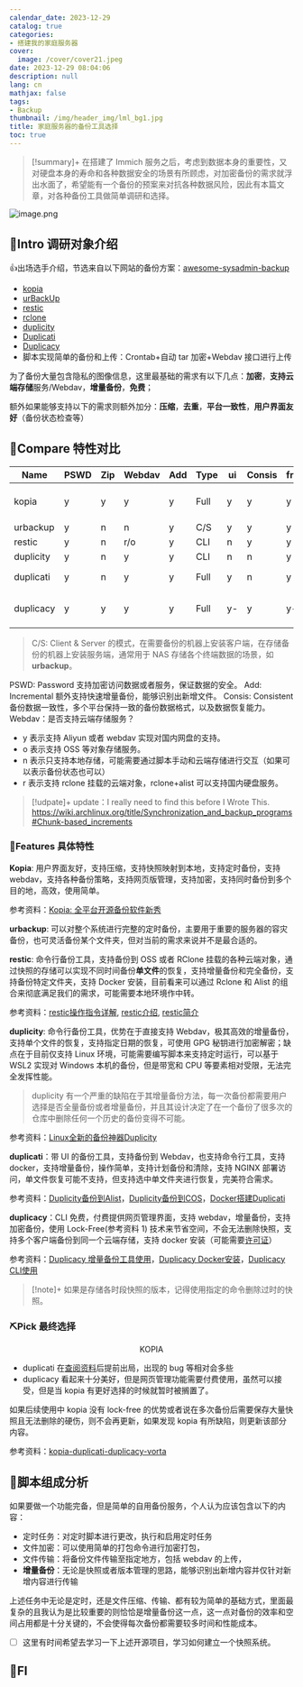 ```yaml
---
calendar_date: 2023-12-29
catalog: true
categories:
- 搭建我的家庭服务器
cover:
  image: /cover/cover21.jpeg
date: 2023-12-29 08:04:06
description: null
lang: cn
mathjax: false
tags:
- Backup
thumbnail: /img/header_img/lml_bg1.jpg
title: 家庭服务器的备份工具选择
toc: true
---
```


> [!summary]+
> 在搭建了 Immich 服务之后，考虑到数据本身的重要性，又对硬盘本身的寿命和各种数据安全的场景有所顾虑，对加密备份的需求就浮出水面了，希望能有一个备份的预案来对抗各种数据风险，因此有本篇文章，对各种备份工具做简单调研和选择。

![image.png](https://picture-bed-001-1310572365.cos.ap-guangzhou.myqcloud.com/mac/20231229113137.png)

## 👾Intro 调研对象介绍

👍出场选手介绍，节选来自以下网站的备份方案：[awesome-sysadmin-backup](https://github.com/awesome-foss/awesome-sysadmin#backups)

- [kopia](https://kopia.io/) 
- [urBackUp](https://www.urbackup.org/)
- [restic](https://restic.net/)
- [rclone](https://rclone.org/)
- [duplicity](https://duplicity.gitlab.io/)
- [Duplicati](https://www.duplicati.com/)
- [Duplicacy](https://duplicacy.com/)
- 脚本实现简单的备份和上传：Crontab+自动 tar 加密+Webdav 接口进行上传


为了备份大量包含隐私的图像信息，这里最基础的需求有以下几点：**加密**，**支持云端存储**服务/Webdav，**增量备份**，**免费**；

额外如果能够支持以下的需求则额外加分：**压缩**，**去重**，**平台一致性**，**用户界面友好**（备份状态检查等）

## 🏓Compare 特性对比

| Name      | PSWD | Zip | Webdav | Add | Type | ui  | Consis | free | rate       |
| --------- | ---- | --- | ------ | --- | ---- | --- | ------ | ---- | ---------- |
| kopia     | y    | y   | y      | y   | Full | y   | y      | y    | 🔥🔥🔥🔥🔥 |
| urbackup  | y    | n   | n      | y   | C/S  | y   | y      | y    | 🔥         |
| restic    | y    | n   | r/o    | y   | CLI  | n   | y      | y    | 🔥         |
| duplicity | y    | n   | y      | y   | CLI  | n   | n      | y    | 🔥🔥       |
| duplicati | y    | n   | y      | y   | Full | y   | n      | y    | 🔥🔥🔥🔥   |
| duplicacy | y    | y   | y      | y   | Full | y-  | y      | y-   | 🔥🔥🔥🔥🔥 |
 


> C/S: Client & Server 的模式，在需要备份的机器上安装客户端，在存储备份的机器上安装服务端，通常用于 NAS 存储各个终端数据的场景，如**urbackup**。

PSWD: Password 支持加密访问数据或者服务，保证数据的安全。
Add: Incremental 额外支持快速增量备份，能够识别出新增文件。
Consis: Consistent 备份数据一致性，多个平台保持一致的备份数据格式，以及数据恢复能力。
Webdav：是否支持云端存储服务？
- y 表示支持 Aliyun 或者 webdav 实现对国内网盘的支持。
- o 表示支持 OSS 等对象存储服务。
- n 表示只支持本地存储，可能需要通过脚本手动和云端存储进行交互（如果可以表示备份状态也可以）
- r 表示支持 rclone 挂载的云端对象，rclone+alist 可以支持国内硬盘服务。

>[!udpate]+
>update：I really need to find this before I Wrote This.
>https://wiki.archlinux.org/title/Synchronization_and_backup_programs#Chunk-based_increments

### 🍴Features 具体特性

**Kopia**: 用户界面友好，支持压缩，支持快照映射到本地，支持定时备份，支持 webdav，支持各种备份策略，支持网页版管理，支持加密，支持同时备份到多个目的地，高效，使用简单。

参考资料：[Kopia: 全平台开源备份软件新秀](https://zhuanlan.zhihu.com/p/541234817)

**urbackup**: 可以对整个系统进行完整的定时备份，主要用于重要的服务器的容灾备份，也可灵活备份某个文件夹，但对当前的需求来说并不是最合适的。

**restic**: 命令行备份工具，支持备份到 OSS 或者 RClone 挂载的各种云端对象，通过快照的存储可以实现不同时间备份**单文件**的恢复，支持增量备份和完全备份，支持备份特定文件夹，支持 Docker 安装，目前看来可以通过 Rclone 和 Alist 的组合来彻底满足我们的需求，可能需要本地环境作中转。

参考资料：[restic操作指令详解](https://www.escapelife.site/posts/912084a4.html), [restic介绍](https://juejin.cn/post/7014803100074672135), [restic简介](https://zhuanlan.zhihu.com/p/381151432) 

**duplicity**: 命令行备份工具，优势在于直接支持 Webdav，极其高效的增量备份，支持单个文件的恢复，支持指定日期的恢复，可使用 GPG 秘钥进行加密解密；缺点在于目前仅支持 Linux 环境，可能需要编写脚本来支持定时运行，可以基于 WSL2 实现对 Windows 本机的备份，但是带宽和 CPU 等要素相对受限，无法完全发挥性能。

>duplicity 有一个严重的缺陷在于其增量备份方法，每一次备份都需要用户选择是否全量备份或者增量备份，并且其设计决定了在一个备份了很多次的仓库中删除任何一个历史的备份变得不可能。

参考资料：[Linux全新的备份神器Duplicity](https://www.vinchin.com/blog/vinchin-technique-share-details.html?id=18434) 

**duplicati**：带 UI 的备份工具，支持备份到 Webdav，也支持命令行工具，支持 docker，支持增量备份，操作简单，支持计划备份和清除，支持 NGINX 部署访问，单文件恢复可能不支持，但支持选中单文件夹进行恢复，完美符合需求。

参考资料：[Duplicity备份到Alist](https://nasdaddy.com/how-to-install-duplicati-on-your-nas/)，[Duplicity备份到COS](https://zhuanlan.zhihu.com/p/588678612)，[Docker搭建Duplicati](https://blognas.hwb0307.com/linux/docker/471)

**duplicacy**：CLI 免费，付费提供网页管理界面，支持 webdav，增量备份，支持加密备份，使用 Lock-Free(参考资料 1) 技术来节省空间，不会无法删除快照，支持多个客户端备份到同一个云端存储，支持 docker 安装（可能需要[许可证](https://duplicacy.com/buy.html)）

参考资料：[Duplicacy 增量备份工具使用](https://einverne.github.io/post/2021/06/duplicacy-backup-tool-usage.html)，[Duplicacy Docker安装](https://blog.csdn.net/wbsu2004/article/details/129459030)，[Duplicacy CLI使用](https://www.moewah.com/archives/5292.html)

>[!note]+
> 如果是存储各时段快照的版本，记得使用指定的命令删除过时的快照。

### ⛏️Pick 最终选择

<center>KOPIA</center>


- duplicati 在[查阅资料](https://www.reddit.com/r/selfhosted/comments/upbp99/kopia_vs_duplicati/)后提前出局，出现的 bug 等相对会多些
- duplicacy 看起来十分美好，但是网页管理功能需要付费使用，虽然可以接受，但是当 kopia 有更好选择的时候就暂时被搁置了。

如果后续使用中 kopia 没有 lock-free 的优势或者说在多次备份后需要保存大量快照且无法删除的硬伤，则不会再更新，如果发现 kopia 有所缺陷，则更新该部分内容。

参考资料：[kopia-duplicati-duplicacy-vorta](https://forum.duplicati.com/t/duplicati-vs-duplicacy-vs-kopia-vs-vorta/14493)
## 🦶脚本组成分析

如果要做一个功能完备，但是简单的自用备份服务，个人认为应该包含以下的内容：

- 定时任务：对定时脚本进行更改，执行和启用定时任务
- 文件加密：可以使用简单的打包命令进行加密打包，
- 文件传输：将备份文件传输至指定地方，包括 webdav 的上传，
- **增量备份**：无论是快照或者版本管理的思路，能够识别出新增内容并仅针对新增内容进行传输

上述任务中无论是定时，还是文件压缩、传输、都有较为简单的基础方式，里面最复杂的且我认为是比较重要的则恰恰是增量备份这一点，这一点对备份的效率和空间占用都是十分关键的，不会使得每次备份都需要较多时间和性能成本。

- [ ] 这里有时间希望去学习一下上述开源项目，学习如何建立一个快照系统。

## 🌻FI